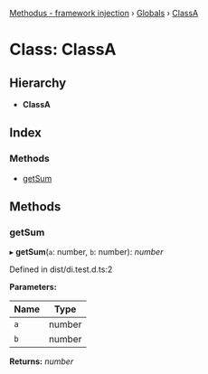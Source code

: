 [Methodus - framework injection](../README.md) › [Globals](../globals.md) › [ClassA](modules/framework/injection/classa.md)

# Class: ClassA

## Hierarchy

* **ClassA**

## Index

### Methods

* [getSum](#getsum)

## Methods

###  getSum

▸ **getSum**(`a`: number, `b`: number): *number*

Defined in dist/di.test.d.ts:2

**Parameters:**

Name | Type |
------ | ------ |
`a` | number |
`b` | number |

**Returns:** *number*
